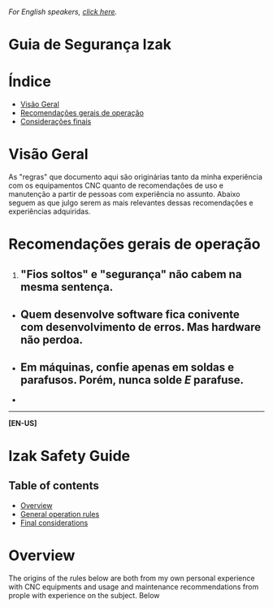 *For English speakers, [click here](#lzak-safety-guide).*
# **Guia de Segurança lzak**

# **Índice**
* [Visão Geral](#visao-geral)
* [Recomendações gerais de operação](#recomendações-gerais-de-operação)
* [Considerações finais](#considerações-finais)

# **Visão Geral**

As "regras" que documento aqui são originárias tanto da minha experiência com os equipamentos CNC quanto de recomendações de uso e manutenção a partir de pessoas com experiência no assunto. Abaixo seguem as que julgo serem as mais relevantes dessas recomendações e experiências adquiridas.

# **Recomendações gerais de operação**

1. ## "Fios soltos" e "segurança" não cabem na mesma sentença. 
* ## Quem desenvolve software fica conivente com desenvolvimento de erros. Mas hardware não perdoa.
* ## Em máquinas, confie apenas em soldas e parafusos. Porém, nunca solde *E* parafuse.
* 

---

**[EN-US]**
# **lzak Safety Guide**
## **Table of contents**
* [Overview](#overview)
* [General operation rules](#general-operation-recommendations)
* [Final considerations](#final-considerations)

# **Overview**

The origins of the rules below are both from my own personal experience with CNC equipments and usage and maintenance recommendations from prople with experience on the subject. Below 